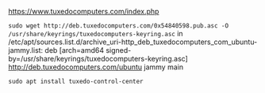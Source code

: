 https://www.tuxedocomputers.com/index.php

`sudo wget http://deb.tuxedocomputers.com/0x54840598.pub.asc -O /usr/share/keyrings/tuxedocomputers-keyring.asc`
in /etc/apt/sources.list.d/archive_uri-http_deb_tuxedocomputers_com_ubuntu-jammy.list:
deb [arch=amd64 signed-by=/usr/share/keyrings/tuxedocomputers-keyring.asc] http://deb.tuxedocomputers.com/ubuntu jammy main

`sudo apt install tuxedo-control-center`
